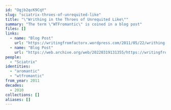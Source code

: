 ```yaml
---
id: "Ogjb2qcK9CqY"
slug: "sciatrix-throes-of-unrequited-like"
title: "\"Writhing in the Throes of Unrequited Like\""
summary: "The term \"WTFromantic\" is coined in a blog post"
files: []
links:
  - name: "Blog Post"
    url: "https://writingfromfactorx.wordpress.com/2011/05/22/writhing-in-the-throes-of-unrequited-like/"
  - name: "Blog Post"
    url: "https://web.archive.org/web/20220319131355/https://writingfromfactorx.wordpress.com/2011/05/22/writhing-in-the-throes-of-unrequited-like/"
people:
  - "Sciatrix"
identities:
  - "aromantic"
  - "wtfromantic"
from_year: 2011
decades:
  - 2010
collections: []
aliases: []
---
```

